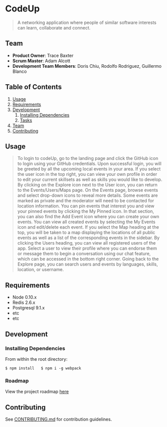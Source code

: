 # CodeUp

> A networking application where people of similar software interests can learn, collaborate and connect.

## Team

  - __Product Owner__: Trace Baxter
  - __Scrum Master__: Adam Alcott
  - __Development Team Members__: Doris Chiu, Rodolfo Rodriguez, Guillermo Blanco

## Table of Contents

1. [Usage](#Usage)
1. [Requirements](#requirements)
1. [Development](#development)
    1. [Installing Dependencies](#installing-dependencies)
    1. [Tasks](#tasks)
1. [Team](#team)
1. [Contributing](#contributing)

## Usage

> To login to codeUp, go to the landing page and click the GitHub icon to login using your GitHub credentials. Upon successful login, you will be greeted by all the upcoming local events in your area. If you select the user icon in the top right, you can view your own profile in order to edit your current skillsets as well as skills you would like to develop. By clicking on the Explore icon next to the User icon, you can return to the Events/Users/Maps page. On the Events page, browse events and select drop-down icons to reveal more details. Some events are marked as private and the moderator will need to be contacted for location information. You can pin events that interest you and view your pinned events by clicking the My Pinned icon. In that section, you can also find the Add Event icon where you can create your own events. You can view all created events by selecting the My Events icon and edit/delete each event. If you select the Map heading at the top, you will be taken to a map displaying the locations of all public events as well as a list of the corresponding events in the sidebar.  By clicking the Users heading, you can view all registered users of the app. Select a user to view their profile where you can endorse them or message them to begin a conversation using our chat feature, which can be accessed in the bottom right corner. Going back to the Explore page, you can search users and events by languages, skills, location, or username. 

## Requirements

- Node 0.10.x
- Redis 2.6.x
- Postgresql 9.1.x
- etc
- etc

## Development

### Installing Dependencies

From within the root directory:

`
$ npm install  
$ npm i -g webpack
`

### Roadmap

View the project roadmap [here](LINK_TO_PROJECT_ISSUES)


## Contributing

See [CONTRIBUTING.md](_CONTRIBUTING.md) for contribution guidelines.
